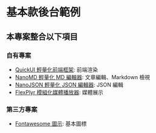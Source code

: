 # 基本款後台範例

## 本專案整合以下項目

### 自有專案

- [QuickUI 輕量化前端框架](https://github.com/pardnchiu/QuickUI): 前端渲染
- [NanoMD 輕量化 MD 編輯器](https://github.com/pardnchiu/NanoMD): 文章編輯、Markdown 檢視
- [NanoJSON 輕量化 JSON 編輯器](https://github.com/pardnchiu/NanoJSON): JSON 編輯
- [FlexPlyr 模組化媒體播放器](https://github.com/pardnchiu/FlexPlyr): 媒體展示

### 第三方專案

- [Fontawesome 圖示](https://fontawesome.com): 基本圖標
